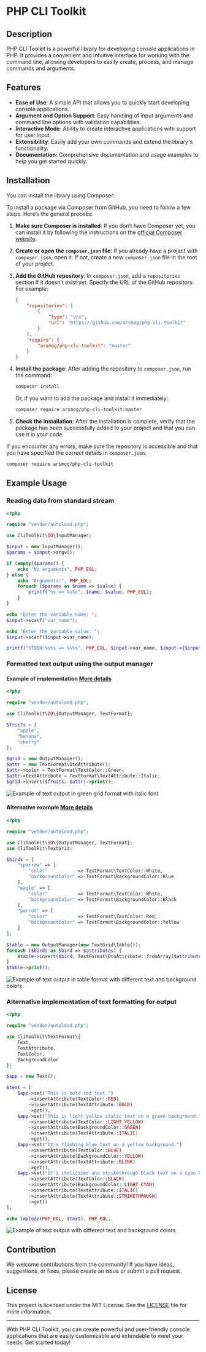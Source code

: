 # PHP CLI Toolkit

## Description

PHP CLI Toolkit is a powerful library for developing console applications in PHP. It provides a convenient and intuitive interface for working with the command line, allowing developers to easily create, process, and manage commands and arguments.

## Features

- **Ease of Use**: A simple API that allows you to quickly start developing console applications.
- **Argument and Option Support**: Easy handling of input arguments and command line options with validation capabilities.
- **Interactive Mode**: Ability to create interactive applications with support for user input.
- **Extensibility**: Easily add your own commands and extend the library's functionality.
- **Documentation**: Comprehensive documentation and usage examples to help you get started quickly.

## Installation

You can install the library using Composer:

To install a package via Composer from GitHub, you need to follow a few steps. Here’s the general process:

1. **Make sure Composer is installed**: If you don’t have Composer yet, you can install it by following the instructions on the [official Composer website](https://getcomposer.org/download/).

2. **Create or open the `composer.json` file**: If you already have a project with `composer.json`, open it. If not, create a new `composer.json` file in the root of your project.

3. **Add the GitHub repository**: In `composer.json`, add a `repositories` section if it doesn’t exist yet. Specify the URL of the GitHub repository. For example:

   ```json
   {
       "repositories": [
           {
               "type": "vcs",
               "url": "https://github.com/arsmog/php-cli-toolkit"
           }
       ],
       "require": {
           "arsmog/php-cli-toolkit": "master"
       }
   }
   ```


4. **Install the package**: After adding the repository to `composer.json`, run the command:

   ```bash
   composer install
   ```

   Or, if you want to add the package and install it immediately:

   ```bash
   composer require arsmog/php-cli-toolkit:master
   ```

5. **Check the installation**: After the installation is complete, verify that the package has been successfully added to your project and that you can use it in your code.

If you encounter any errors, make sure the repository is accessible and that you have specified the correct details in `composer.json`.

```bash
composer require arsmog/php-cli-toolkit
```

## Example Usage


### Reading data from standard stream

```php
<?php

require "vendor/autoload.php";

use CliToolkit\IO\InputManager;

$input = new InputManager();
$params = $input->argv();

if (empty($params)) {
    echo "No arguments", PHP_EOL;
} else {
    echo "Arguments:", PHP_EOL;
    foreach ($params as $name => $value) {
        printf("%s => %s%s", $name, $value, PHP_EOL);
    }
}

echo "Enter the variable name: ";
$input->scanf("var_name");

echo "Enter the variable value: ";
$input->scanf($input->var_name);

printf("STDIN:%s%s => %s%s", PHP_EOL, $input->var_name, $input->{$input->var_name}, PHP_EOL);
```

### Formatted text output using the output manager

#### Example of implementation [More details](example/output_v2.php)
```php
<?php

require "vendor/autoload.php";

use CliToolkit\IO\{OutputManager, TextFormat};

$fruits = [
    "apple",
    "banana",
    "cherry"
];

$grid = new OutputManager();
$attr = new TextFormat\DtoAttribute();
$attr->color = TextFormat\TextColor::Green;
$attr->textAttribute = TextFormat\TextAttribute::Italic;
$grid->insert($fruits, $attr)->print();
```

![Example of text output in green grid format with italic font](https://raw.githubusercontent.com/arsmog/php-cli-toolkit/refs/heads/master/example/images/output_fruits.webp)


#### Alternative example [More details](example/output_v2.php)
```php
<?php

require "vendor/autoload.php";

use CliToolkit\IO\{OutputManager, TextFormat};
use CliToolkit\TextGrid;

$birds = [
    "sparrow" => [
        "color"           => TextFormat\TextColor::White,
        "backgroundColor" => TextFormat\BackgroundColor::Blue
    ],
    "eagle" => [
        "color"           => TextFormat\TextColor::White,
        "backgroundColor" => TextFormat\BackgroundColor::Black
    ],
    "parrot" => [
        "color"           => TextFormat\TextColor::Red,
        "backgroundColor" => TextFormat\BackgroundColor::Yellow
    ]
];

$table = new OutputManager(new TextGrid\Table());
foreach ($birds as $bird => $attributes) {
    $table->insert($bird, TextFormat\DtoAttribute::fromArray($attributes));
}
$table->print();
```

![Example of text output in table format with different text and background colors](https://raw.githubusercontent.com/arsmog/php-cli-toolkit/refs/heads/master/example/images/output_birds.webp)


### Alternative implementation of text formatting for output

```php
<?php

require "vendor/autoload.php";

use CliToolkit\TextFormat\{
    Text,
    TextAttribute,
    TextColor,
    BackgroundColor
};

$app = new Text();

$text = [
    $app->set("This is bold red text.")
        ->insertAttribute(TextColor::RED)
        ->insertAttribute(TextAttribute::BOLD)
        ->get(),
    $app->set("This is light yellow italic text on a green background.")
        ->insertAttribute(TextColor::LIGHT_YELLOW)
        ->insertAttribute(BackgroundColor::GREEN)
        ->insertAttribute(TextAttribute::ITALIC)
        ->get(),
    $app->set("It's flashing blue text on a yellow background.")
        ->insertAttribute(TextColor::BLUE)
        ->insertAttribute(BackgroundColor::YELLOW)
        ->insertAttribute(TextAttribute::BLINK)
        ->get(),
    $app->set("It's italicized and strikethrough black text on a cyan background.")
        ->insertAttribute(TextColor::BLACK)
        ->insertAttribute(BackgroundColor::LIGHT_CYAN)
        ->insertAttribute(TextAttribute::ITALIC)
        ->insertAttribute(TextAttribute::STRIKETHROUGH)
        ->get()
];

echo implode(PHP_EOL, $text), PHP_EOL;
```

![Example of text output with different text and background colors](https://raw.githubusercontent.com/arsmog/php-cli-toolkit/refs/heads/master/example/images/color.webp)


## Contribution

We welcome contributions from the community! If you have ideas, suggestions, or fixes, please create an issue or submit a pull request.

## License

This project is licensed under the MIT License. See the [LICENSE](LICENSE) file for more information.

---

With PHP CLI Toolkit, you can create powerful and user-friendly console applications that are easily customizable and extendable to meet your needs. Get started today!
